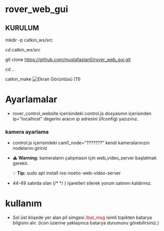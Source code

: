 # rover_web_gui
## KURULUM

mkdir -p catkin_ws/src

cd catkin_ws/src

git clone https://github.com/mustafaslan0/rover_web_gui.git

cd ..

catkin_make
![Ekran Görüntüsü (11)](https://user-images.githubusercontent.com/89737685/199282842-f90d8ed0-3e5e-4819-8f4f-b25cc563f0b0.png)




# Ayarlamalar

- rover_control_website içerisindeki control.js dosyasının içerisinden ip="localhost" degerini aracın ip adresini (ifconfig) yazızınız.


### kamera ayarlama

- control.js içerisindeki cam1_node="???????" kendi kameralarınızın nodelarını giriniz
- 
   :warning: **Warning:** kameraların çalışmasın için web_video_server başlatmak gerekir.
   
   :bulb: **Tip:** sudo apt install ros-noetic-web-video-server
- 44-49 satırda olan (/* */ ) işaretleri silerek yorum satınını kaldırınız.


# kullanım

- Sol üst köşede yer alan pil simgesi <font color="red"> /bat_msg </font> isimli topikten batarya bilgisini alır. (icon üzerine yaklaşınca batarya durumunu görebilirsiniz.)

